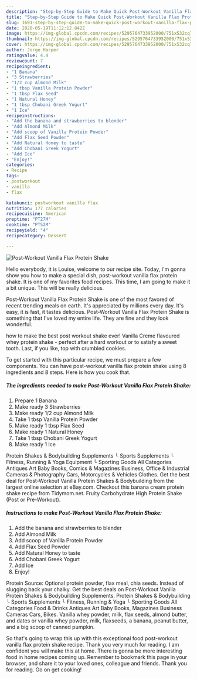 ```yaml
---
description: "Step-by-Step Guide to Make Quick Post-Workout Vanilla Flax Protein Shake"
title: "Step-by-Step Guide to Make Quick Post-Workout Vanilla Flax Protein Shake"
slug: 1691-step-by-step-guide-to-make-quick-post-workout-vanilla-flax-protein-shake
date: 2020-05-19T11:12:12.842Z
image: https://img-global.cpcdn.com/recipes/5295764733952000/751x532cq70/post-workout-vanilla-flax-protein-shake-recipe-main-photo.jpg
thumbnail: https://img-global.cpcdn.com/recipes/5295764733952000/751x532cq70/post-workout-vanilla-flax-protein-shake-recipe-main-photo.jpg
cover: https://img-global.cpcdn.com/recipes/5295764733952000/751x532cq70/post-workout-vanilla-flax-protein-shake-recipe-main-photo.jpg
author: Jorge Harper
ratingvalue: 4.4
reviewcount: 7
recipeingredient:
- "1 Banana"
- "3 Strawberries"
- "1/2 cup Almond Milk"
- "1 tbsp Vanilla Protein Powder"
- "1 tbsp Flax Seed"
- "1 Natural Honey"
- "1 tbsp Chobani Greek Yogurt"
- "1 Ice"
recipeinstructions:
- "Add the banana and strawberries to blender"
- "Add Almond Milk"
- "Add scoop of Vanilla Protein Powder"
- "Add Flax Seed Powder"
- "Add Natural Honey to taste"
- "Add Chobani Greek Yogurt"
- "Add Ice"
- "Enjoy!"
categories:
- Recipe
tags:
- postworkout
- vanilla
- flax

katakunci: postworkout vanilla flax 
nutrition: 177 calories
recipecuisine: American
preptime: "PT27M"
cooktime: "PT52M"
recipeyield: "4"
recipecategory: Dessert

---
```



![Post-Workout Vanilla Flax Protein Shake](https://img-global.cpcdn.com/recipes/5295764733952000/751x532cq70/post-workout-vanilla-flax-protein-shake-recipe-main-photo.jpg)

Hello everybody, it is Louise, welcome to our recipe site. Today, I'm gonna show you how to make a special dish, post-workout vanilla flax protein shake. It is one of my favorites food recipes. This time, I am going to make it a bit unique. This will be really delicious.

Post-Workout Vanilla Flax Protein Shake is one of the most favored of recent trending meals on earth. It's appreciated by millions every day. It's easy, it is fast, it tastes delicious. Post-Workout Vanilla Flax Protein Shake is something that I've loved my entire life. They are fine and they look wonderful.

how to make the best post workout shake ever! Vanilla Creme flavoured whey protein shake - perfect after a hard workout or to satisfy a sweet tooth. Last, if you like, top with crumbled cookies.


To get started with this particular recipe, we must prepare a few components. You can have post-workout vanilla flax protein shake using 8 ingredients and 8 steps. Here is how you cook that.

<!--inarticleads1-->

##### The ingredients needed to make Post-Workout Vanilla Flax Protein Shake:

1. Prepare 1 Banana
1. Make ready 3 Strawberries
1. Make ready 1/2 cup Almond Milk
1. Take 1 tbsp Vanilla Protein Powder
1. Make ready 1 tbsp Flax Seed
1. Make ready 1 Natural Honey
1. Take 1 tbsp Chobani Greek Yogurt
1. Make ready 1 Ice


Protein Shakes &amp; Bodybuilding Supplements └ Sports Supplements └ Fitness, Running &amp; Yoga Equipment └ Sporting Goods All Categories Antiques Art Baby Books, Comics &amp; Magazines Business, Office &amp; Industrial Cameras &amp; Photography Cars, Motorcycles &amp; Vehicles Clothes. Get the best deal for Post-Workout Vanilla Protein Shakes &amp; Bodybuilding from the largest online selection at eBay.com. Checkout this banana cream protein shake recipe from Tidymom.net. Fruity Carbohydrate High Protein Shake (Post or Pre-Workout). 

<!--inarticleads2-->

##### Instructions to make Post-Workout Vanilla Flax Protein Shake:

1. Add the banana and strawberries to blender
1. Add Almond Milk
1. Add scoop of Vanilla Protein Powder
1. Add Flax Seed Powder
1. Add Natural Honey to taste
1. Add Chobani Greek Yogurt
1. Add Ice
1. Enjoy!


Protein Source: Optional protein powder, flax meal, chia seeds. Instead of slugging back your chalky. Get the best deals on Post-Workout Vanilla Protein Shakes &amp; Bodybuilding Supplements. Protein Shakes &amp; Bodybuilding └ Sports Supplements └ Fitness, Running &amp; Yoga └ Sporting Goods All Categories Food &amp; Drinks Antiques Art Baby Books, Magazines Business Cameras Cars, Bikes. Vanilla whey powder, milk, flax seeds, almond butter, and dates or vanilla whey powder, milk, flaxseeds, a banana, peanut butter, and a big scoop of canned pumpkin. 

So that's going to wrap this up with this exceptional food post-workout vanilla flax protein shake recipe. Thank you very much for reading. I am confident you will make this at home. There is gonna be more interesting food in home recipes coming up. Remember to bookmark this page in your browser, and share it to your loved ones, colleague and friends. Thank you for reading. Go on get cooking!
